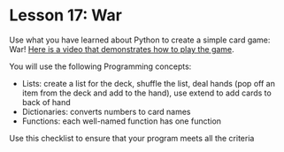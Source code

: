 # Lesson 17: War
Use what you have learned about Python to create a simple card game: War!  [Here is a video that demonstrates how to play the game](https://www.google.com/search?sca_esv=886cb363f80cd5e5&rlz=1C1GCCA_enCA1141CA1141&q=how+to+play+war+card+game&udm=7&fbs=ABzOT_CWdhQLP1FcmU5B0fn3xuWp6IcynRBrzjy_vjxR0KoDMnbkfvm4jW0eza52i_Pv0GHXGdsPP4OV948uPyYLz4MWe-1RHr9g-cqNjTKbzsDkK6WSg6YSmyvgPJA36_KohAARiiWm69rURFT46Sfc-ygy49ewJesZB2A4IBjroAzcJGv27EAOulczPGs1wRiFArACoHEuo6TzNkARa52G3xJRB2St7w&sa=X&ved=2ahUKEwiFk4vxsqWMAxWMpIkEHesjFlIQtKgLegQIEBAB&biw=1920&bih=911&dpr=1&safe=active&ssui=on#fpstate=ive&vld=cid:6fd3ff52,vid:ebm6yydMsak,st:0).

You will use the following Programming concepts:
- Lists: create a list for the deck, shuffle the list, deal hands (pop off an item from the deck and add to the hand), use extend to add cards to back of hand
- Dictionaries: converts numbers to card names
- Functions: each well-named function has one function

Use this checklist to ensure that your program meets all the criteria
